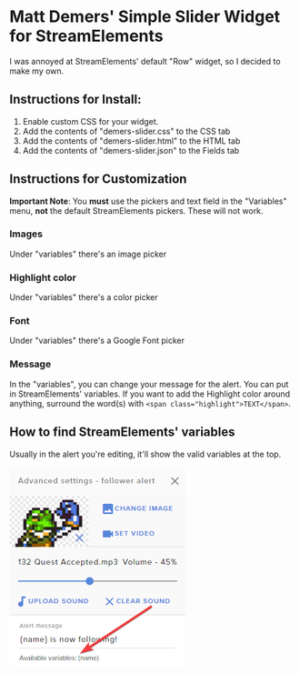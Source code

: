 # Matt Demers' Simple Slider Widget for StreamElements

I was annoyed at StreamElements' default "Row" widget, so I decided to make my own.

## Instructions for Install:

1. Enable custom CSS for your widget.
2. Add the contents of "demers-slider.css" to the CSS tab
3. Add the contents of "demers-slider.html" to the HTML tab
4. Add the contents of "demers-slider.json" to the Fields tab

## Instructions for Customization

**Important Note**: You **must** use the pickers and text field in the "Variables" menu, **not** the default StreamElements pickers. These will not work.

### Images

Under "variables" there's an image picker

### Highlight color

Under "variables" there's a color picker

### Font

Under "variables" there's a Google Font picker

### Message

In the "variables", you can change your message for the alert. You can put in StreamElements' variables. If you want to add the Highlight color around anything, surround the word(s) with `<span class="highlight">TEXT</span>`.

## How to find StreamElements' variables

Usually in the alert you're editing, it'll show the valid variables at the top.

![Image](/variables.png)



